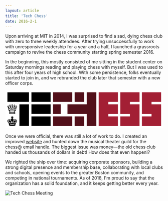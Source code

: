 ```yaml
---
layout: article
title: 'Tech Chess'
date: 2016-2-1
---
```


Upon arriving at MIT in 2014, I was surprised to find a sad, dying chess club with zero to three weekly attendees. After trying unsuccessfully to work with unresponsive leadership for a year and a half, I launched a grassroots campaign to revive the chess community starting spring semester 2016.

In the beginning, this mostly consisted of me sitting in the student center on Saturday mornings reading and playing chess with myself. But I was used to this after four years of high school. With some persistence, folks eventually started to join in, and we rebranded the club later that semester with a new officer corps.

![Tech Chess Logo][logo]

Once we were official, there was still a lot of work to do. I created an improved <a href="http://chess.mit.edu/" target="_blank">website</a> and hunted down the musical theater guild for the chess@ email handle. The biggest issue was money&mdash;the old chess club handed us thousands of dollars in debt! How does that even happen!?

We righted the ship over time: acquiring corporate sponsors, building a strong digital presence and membership base, collaborating with local clubs and schools, opening events to the greater Boston community, and competing in national tournaments. As of 2018, I'm proud to say that the organization has a solid foundation, and it keeps getting better every year.

![Tech Chess Meeting][room]

[logo]: /img/icon/techess.png#L
[room]: /img/icon/full-room.png#L

